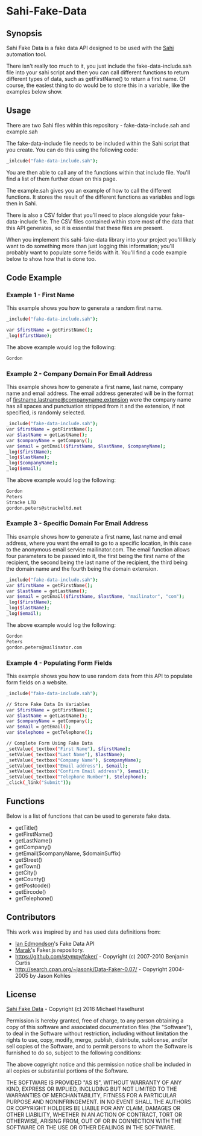 # Sahi-Fake-Data

## Synopsis

Sahi Fake Data is a fake data API designed to be used with the [Sahi](http://sahipro.com/) automation tool.

There isn't really too much to it, you just include the fake-data-include.sah file into your sahi script and then you can call different functions to return different types of data, such as getFirstName() to return a first name. Of course, the easiest thing to do would be to store this in a variable, like the examples below show.

## Usage

There are two Sahi files within this repository - fake-data-include.sah and example.sah

The fake-data-include file needs to be included within the Sahi script that you create. You can do this using the following code:

```sh
_inlcude("fake-data-include.sah");
```

You are then able to call any of the functions within that include file. You'll find a list of them further down on this page.

The example.sah gives you an example of how to call the different functions. It stores the result of the different functions as variables and logs then in Sahi.

There is also a CSV folder that you'll need to place alongside your fake-data-include file. The CSV files contained within store most of the data that this API generates, so it is essential that these files are present.

When you implement this sahi-fake-data library into your project you'll likely want to do something more than just logging this information; you'll probably want to populate some fields with it. You'll find a code example below to show how that is done too.

## Code Example

### Example 1 - First Name
This example shows you how to generate a random first name.
```sh
_include("fake-data-include.sah");

var $firstName = getFirstName();
_log($firstName);
```
The above example would log the following:
```sh
Gordon
```

### Example 2 - Company Domain For Email Address
This example shows how to generate a first name, last name, company name and email address. The email address generated will be in the format of firstname.lastname@companyname.extension were the company name has all spaces and punctuation stripped from it and the extension, if not specified, is randomly selected.
```sh
_include("fake-data-include.sah");
var $firstName = getFirstName();
var $lastName = getLastName();
var $companyName = getCompany();
var $email = getEmail($firstName, $lastName, $companyName);
_log($firstName);
_log($lastName);
_log($companyName);
_log($email);
```
The above example would log the following:
```sh
Gordon
Peters
Stracke LTD
gordon.peters@strackeltd.net
```

### Example 3 - Specific Domain For Email Address
This example shows how to generate a first name, last name and email address, where you want the email to go to a specific location, in this case to the anonymous email service mailinator.com. The email function allows four parameters to be passed into it, the first being the first name of the recipient, the second being the last name of the recipient, the third being the domain name and the fourth being the domain extension.
```sh
_include("fake-data-include.sah");
var $firstName = getFirstName();
var $lastName = getLastName();
var $email = getEmail($firstName, $lastName, "mailinator", "com");
_log($firstName);
_log($lastName);
_log($email);
```
The above example would log the following:
```sh
Gordon
Peters
gordon.peters@mailinator.com
```

### Example 4 - Populating Form Fields
This example shows you how to use random data from this API to populate form fields on a website.
```sh
_include("fake-data-include.sah");

// Store Fake Data In Variables
var $firstName = getFirstName();
var $lastName = getLastName();
var $companyName = getCompany();
var $email = getEmail();
var $telephone = getTelephone();

// Complete Form Using Fake Data
_setValue(_textbox("First Name"), $firstName);
_setValue(_textbox("Last Name"), $lastName);
_setValue(_textbox("Company Name"), $companyName);
_setValue(_textbox("Email address"), $email);
_setValue(_textbox("Confirm Email address"), $email);
_setValue(_textbox("Telephone Number"), $telephone);
_click(_link("Submit"));
```

## Functions
Below is a list of functions that can be used to generate fake data.
* getTitle()
* getFirstName()
* getLastName()
* getCompany()
* getEmail($companyName, $domainSuffix)
* getStreet()
* getTown()
* getCity()
* getCounty()
* getPostcode()
* getEircode()
* getTelephone()

## Contributors
This work was inspired by and has used data definitions from:
- [Ian Edmondson](http://github.com/ianedmo/)'s Fake Data API
- [Marak](https://github.com/marak/Faker.js)'s Faker.js repository.
- https://github.com/stympy/faker/ - Copyright (c) 2007-2010 Benjamin Curtis
- http://search.cpan.org/~jasonk/Data-Faker-0.07/ - Copyright 2004-2005 by Jason Kohles

## License
[Sahi Fake Data](http://github.com/haselhurst/sahi-fake-data/) - Copyright (c) 2016 Michael Haselhurst

Permission is hereby granted, free of charge, to any person obtaining a copy of this software and associated documentation files (the "Software"), to deal in the Software without restriction, including without limitation the rights to use, copy, modify, merge, publish, distribute, sublicense, and/or sell copies of the Software, and to permit persons to whom the Software is furnished to do so, subject to the following conditions:

The above copyright notice and this permission notice shall be included in all copies or substantial portions of the Software.

THE SOFTWARE IS PROVIDED "AS IS", WITHOUT WARRANTY OF ANY KIND, EXPRESS OR IMPLIED, INCLUDING BUT NOT LIMITED TO THE WARRANTIES OF MERCHANTABILITY, FITNESS FOR A PARTICULAR PURPOSE AND NONINFRINGEMENT. IN NO EVENT SHALL THE AUTHORS OR COPYRIGHT HOLDERS BE LIABLE FOR ANY CLAIM, DAMAGES OR OTHER LIABILITY, WHETHER IN AN ACTION OF CONTRACT, TORT OR OTHERWISE, ARISING FROM, OUT OF OR IN CONNECTION WITH THE SOFTWARE OR THE USE OR OTHER DEALINGS IN THE SOFTWARE.
